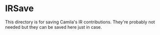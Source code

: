 # IRSave
This directory is for saving Camila's IR contributions. They're probably not needed but they can be saved here just in case.